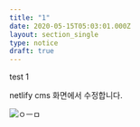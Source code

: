 ```yaml
---
title: "1"
date: 2020-05-15T05:03:01.000Z
layout: section_single
type: notice
draft: true
---
```

test 1

netlify cms 화면에서 수정합니다.



![ㅇㅡㅁ](/uploads/peng034.png "ㅇㅡㅁ")